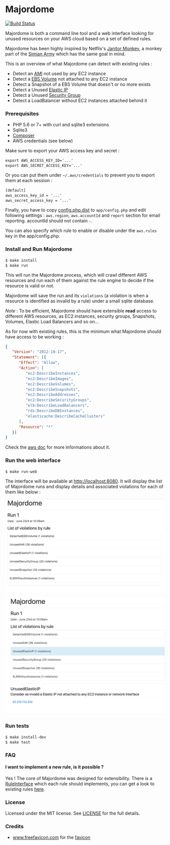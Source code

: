 Majordome
========

[![Build Status](https://travis-ci.org/romibuzi/majordome.svg?branch=master)](https://travis-ci.org/romibuzi/majordome)

Majordome is both a command line tool and a web interface looking for unused resources on your AWS cloud based on a set of defined rules.

Majordome has been highly inspired by Netflix's [Janitor Monkey](https://github.com/Netflix/SimianArmy/wiki/Janitor-Home),
a monkey part of the [Simian Army](http://techblog.netflix.com/2011/07/netflix-simian-army.html) which has the same goal in mind.

This is an overview of what Majordome can detect with existing rules :

- Detect an [AMI](http://docs.aws.amazon.com/AWSEC2/latest/UserGuide/AMIs.html) not used by any EC2 instance
- Detect a [EBS Volume](https://aws.amazon.com/ebs/) not attached to any EC2 instance
- Detect a Snapshot of a EBS Volume that doesn't or no more exists
- Detect a Unused [Elastic IP](http://docs.aws.amazon.com/AWSEC2/latest/UserGuide/elastic-ip-addresses-eip.html)
- Detect a Unused [Security Group](http://docs.aws.amazon.com/AWSEC2/latest/UserGuide/using-network-security.html)
- Detect a LoadBalancer without
EC2 instances attached behind it

### Prerequisites

- PHP 5.6 or 7+ with curl and sqlite3 extensions
- Sqlite3
- [Composer](https://getcomposer.org/)
- AWS credentials (see below)

Make sure to export your AWS access key and secret :

```
export AWS_ACCESS_KEY_ID='...'
export AWS_SECRET_ACCESS_KEY='...'
```

Or you can put them under `~/.aws/credentials` to prevent you to export them at each session :

```
[default]
aws_access_key_id = '...'
aws_secret_access_key = '...'
```

Finally, you have to copy [config.php.dist](app/config.php.dist) to `app/config.php` and edit following settings : `aws.region`, `aws.accountId` and `report` section for email reporting. accountId should not contain `-`.

You can also specify which rule to enable or disable under the `aws.rules` key in the app/config.php.

### Install and Run Majordome

```
$ make install
$ make run
```

This will run the Majordome process, which will crawl different AWS resources and run each of them against the rule engine to decide if the resource is valid or not.

Majordome will save the run and its `violations` (a violation is when a resource is identified as invalid by a rule) under a small sqlite database.

*Note* : To be efficient, Majordome should have extensible **read** access to different AWS resources, as EC2 instances, security groups, Snapshots,
Volumes, Elastic Load Balancers and so on...

As for now with existing rules, this is the minimum what Majordome should have access to be working :
```json
{
   "Version": "2012-10-17",
   "Statement": [{
      "Effect": "Allow",
      "Action": [
         "ec2:DescribeInstances",
         "ec2:DescribeImages",
         "ec2:DescribeVolumes",
         "ec2:DescribeSnapshots",
         "ec2:DescribeAddresses",
         "ec2:DescribeSecurityGroups",
         "elb:DescribeLoadBalancers",
         "rds:DescribeDBInstances",
         "elasticache:DescribeCacheClusters"
      ],
      "Resource": "*"
   }]
}
```

Check the [aws doc](http://docs.aws.amazon.com/AWSEC2/latest/UserGuide/iam-policies-ec2-console.html) for more informations about it.

### Run the web interface

```
$ make run-web
```

The interface will be available at [http://localhost:8080](http://localhost:8080). It will display the list of Majordome runs and display details and associated violations for each of them like below :

![Majordome_ui](img/majordome_ui.png)

![Majordome_ui2](img/majordome_ui2.png)

### Run tests

```
$ make install-dev
$ make test
```

### FAQ

#### I want to implement a new rule, is it possible ?

Yes ! The core of Majordome was designed for extensibility. There is a [RuleInterface](src/Rule/RuleInterface.php) which each rule should implements,
you can get a look to existing rules [here](src/Rule/AWS).

### License

Licensed under the MIT license. See [LICENSE](LICENSE) for the full details.

### Credits

- www.freefavicon.com for the [favicon](web/favicon.ico)
